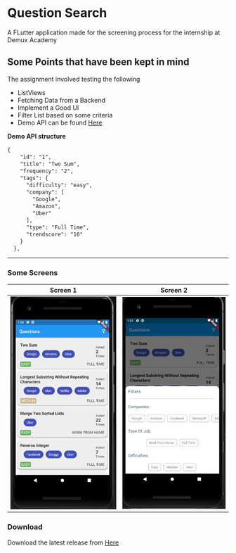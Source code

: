 # Question Search

A FLutter application made for the screening process for the internship at Demux Academy

## Some Points that have been kept in mind

The assignment involved testing the following
- ListViews
- Fetching Data from a Backend
- Implement a Good UI
- Filter List based on some criteria
- Demo API can be found [Here](http://gtxtreme.me/static/scratch.json)

**Demo API structure**
```
{
    "id": "1",
    "title": "Two Sum",
    "frequency": "2",
    "tags": {
      "difficulty": "easy",
      "company": [
        "Google",
        "Amazon",
        "Uber"
      ],
      "type": "Full Time",
      "trendscore": "10"
    }
  },
```

<hr>

### Some Screens

| Screen 1      | Screen 2
|---   	|---   	
|![](screens/screen_1.png) |![](screens/screen_2.png)


### Download
Download the latest release from [Here](apk/latest_release.apk)
